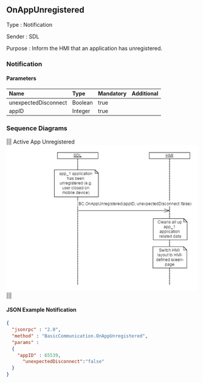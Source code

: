 ## OnAppUnregistered

Type
: Notification

Sender
: SDL

Purpose
: Inform the HMI that an application has unregistered.

### Notification

#### Parameters

|Name|Type|Mandatory|Additional|
|:---|:---|:--------|:---------|
|unexpectedDisconnect|Boolean|true||
|appID|Integer|true||

### Sequence Diagrams
|||
Active App Unregistered
![OnAppUnregistered](./assets/OnAppUnregistered.png)
|||

#### JSON Example Notification
```json
{
  "jsonrpc" : "2.0",
  "method" : "BasicCommunication.OnAppUnregistered",
  "params" :
  {
    "appID" : 65539,
      "unexpectedDisconnect":"false"
  }
}
```
